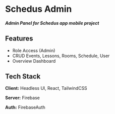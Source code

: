 # Schedus Admin
##### Admin Panel for Schedus app mobile project

## Features
- Role Access (Admin)
- CRUD Events, Lessons, Rooms, Schedule, User
- Overview Dashboard

## Tech Stack

**Client:** Headless UI, React, TailwindCSS

**Server:** Firebase

**Auth:**  FirebaseAuth
